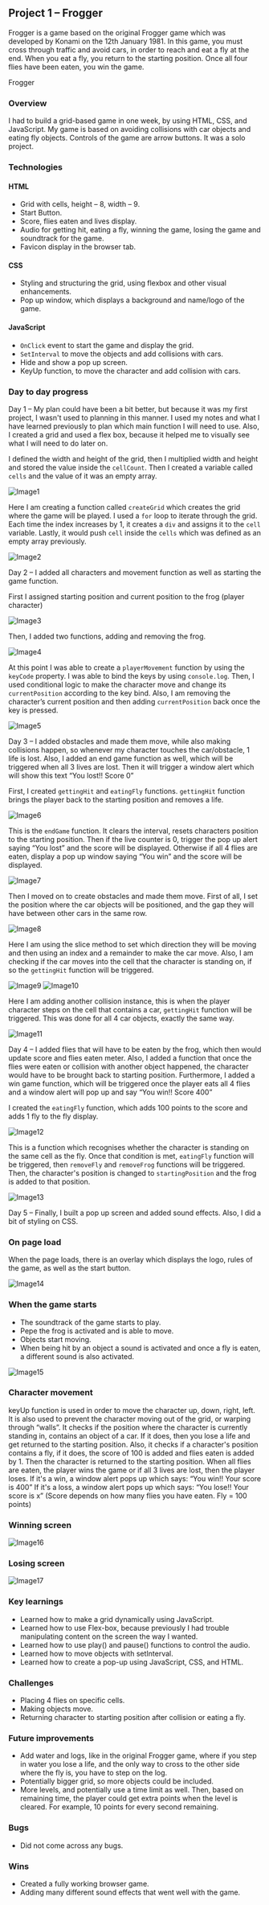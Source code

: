 ## **Project 1 – Frogger**

Frogger is a game based on the original Frogger game which was developed by Konami on the 12th January 1981. In this game, you must cross through traffic and avoid cars, in order to reach and eat a fly at the end. When you eat a fly, you return to the starting position. Once all four flies have been eaten, you win the game.

Frogger

### **Overview**
I had to build a grid-based game in one week, by using HTML, CSS, and JavaScript. My game is based on avoiding collisions with car objects and eating fly objects. Controls of the game are arrow buttons. It was a solo project.

### **Technologies**

#### **HTML**
- Grid with cells, height – 8, width – 9.
- Start Button.
- Score, flies eaten and lives display.
- Audio for getting hit, eating a fly, winning the game, losing the game and soundtrack for the game.
- Favicon display in the browser tab.

#### **CSS**
- Styling and structuring the grid, using flexbox and other visual enhancements.
- Pop up window, which displays a background and name/logo of the game.

#### **JavaScript**
- `OnClick` event to start the game and display the grid.
- `SetInterval` to move the objects and add collisions with cars.
- Hide and show a pop up screen.
- KeyUp function, to move the character and add collision with cars.

### **Day to day progress**

Day 1 – My plan could have been a bit better, but because it was my first project, I wasn't used to planning in this manner. I used my notes and what I have learned previously to plan which main function I will need to use. Also, I created a grid and used a flex box, because it helped me to visually see what I will need to do later on.

I defined the width and height of the grid, then I multiplied width and height and stored the value inside the `cellCount`. Then I created a variable called `cells` and the value of it was an empty array.

![Image1](./readme-images/Image1.png)

Here I am creating a function called `createGrid` which creates the grid where the game will be played. I used a `for` loop to iterate through the grid. Each time the index increases by 1, it creates a `div` and assigns it to the `cell` variable. Lastly, it would push `cell` inside the `cells` which was defined as an empty array previously.

![Image2](./readme-images/Image2.png)

Day 2 – I added all characters and movement function as well as starting the game function. 

First I assigned starting position and current position to the frog (player character)

![Image3](./readme-images/Image3.png)

Then, I added two functions, adding and removing the frog.

![Image4](./readme-images/Image4.png)

At this point I was able to create a `playerMovement` function by using the `keyCode` property. I was able to bind the keys by using `console.log`. Then, I used conditional logic to make the character move and change its `currentPosition` according to the key bind. Also, I am removing the character’s current position and then adding `currentPosition` back once the key is pressed.

![Image5](./readme-images/Image5.png)

Day 3 – I added obstacles and made them move, while also making collisions happen, so whenever my character touches the car/obstacle, 1 life is lost. Also, I added an end game function as well, which will be triggered when all 3 lives are lost. Then it will trigger a window alert which will show this text “You lost!! Score 0”

First, I created `gettingHit` and `eatingFly` functions. `gettingHit` function brings the player back to the starting position and removes a life.

![Image6](./readme-images/Image6.png)

This is the `endGame` function. It clears the interval, resets characters position to the starting position. Then if the live counter is 0, trigger the pop up alert saying “You lost” and the score will be displayed. Otherwise if all 4 flies are eaten, display a pop up window saying “You win” and the score will be displayed.

![Image7](./readme-images/Image7.png)

Then I moved on to create obstacles and made them move. First of all, I set the position where the car objects will be positioned, and the gap they will have between other cars in the same row.

![Image8](./readme-images/Image8.png)

Here I am using the slice method to set which direction they will be moving and then using an index and a remainder to make the car move. Also, I am checking if the car moves into the cell that the character is standing on, if so the `gettingHit` function will be triggered.

![Image9](./readme-images/Image9.png)
![Image10](./readme-images/Image10.png)

Here I am adding another collision instance, this is when the player character steps on the cell that contains a car, `gettingHit` function will be triggered. This was done for all 4 car objects, exactly the same way. 

![Image11](./readme-images/Image11.png)

Day 4 – I added flies that will have to be eaten by the frog, which then would update score and flies eaten meter. Also, I added a function that once the flies were eaten or collision with another object happened, the character would have to be brought back to starting position. Furthermore, I added a win game function, which will be triggered once the player eats all 4 flies and a window alert will pop up and say “You win!! Score 400”

I created the `eatingFly` function, which adds 100 points to the score and adds 1 fly to the fly display.

![Image12](./readme-images/Image12.png)

This is a function which recognises whether the character is standing on the same cell as the fly. Once that condition is met, `eatingFly` function will be triggered, then `removeFly` and `removeFrog` functions will be triggered. Then, the character's position is changed to `startingPosition` and the frog is added to that position.

![Image13](./readme-images/Image13.png)

Day 5 – Finally, I built a pop up screen and added sound effects. Also, I did a bit of styling on CSS.


### **On page load**
When the page loads, there is an overlay which displays the logo, rules of the game, as well as the start button.

![Image14](./readme-images/Image14.png)

### **When the game starts**
- The soundtrack of the game starts to play.
- Pepe the frog is activated and is able to move.
- Objects start moving.
- When being hit by an object a sound is activated and once a fly is eaten, a different sound is also activated.

![Image15](./readme-images/Image15.png)

### **Character movement**
keyUp function is used in order to move the character up, down, right, left.
It is also used to prevent the character moving out of the grid, or warping through “walls”.
It checks if the position where the character is currently standing in, contains an object of a car. If it does, then you lose a life and get returned to the starting position.
Also, it checks if a character's position contains a fly, if it does, the score of 100 is added and flies eaten is added by 1. Then the character is returned to the starting position.
When all flies are eaten, the player wins the game or if all 3 lives are lost, then the player loses.
If it's a win, a window alert pops up which says: “You win!! Your score is 400”
If it's a loss, a window alert pops up which says: “You lose!! Your score is x” (Score depends on how many flies you have eaten. Fly = 100 points)

### **Winning screen**

![Image16](./readme-images/Image16.png)

### **Losing screen**

![Image17](./readme-images/Image17.png)

### **Key learnings**
- Learned how to make a grid dynamically using JavaScript.
- Learned how to use Flex-box, because previously I had trouble manipulating content on the screen the way I wanted.
- Learned how to use play() and pause() functions to control the audio.
- Learned how to move objects with setInterval.
- Learned how to create a pop-up using JavaScript, CSS, and HTML.

### **Challenges**
- Placing 4 flies on specific cells.
- Making objects move.
- Returning character to starting position after collision or eating a fly.


### **Future improvements**
- Add water and logs, like in the original Frogger game, where if you step in water you lose a life, and the only way to cross to the other side where the fly is, you have to step on the log.
- Potentially bigger grid, so more objects could be included.
- More levels, and potentially use a time limit as well. Then, based on remaining time, the player could get extra points when the level is cleared. For example, 10 points for every second remaining.

### **Bugs**
- Did not come across any bugs.

### **Wins**
- Created a fully working browser game.
- Adding many different sound effects that went well with the game.







